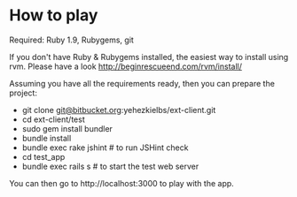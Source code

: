 How to play
===========

Required: Ruby 1.9, Rubygems, git

If you don't have Ruby & Rubygems installed, the easiest way to install using rvm. Please have a look http://beginrescueend.com/rvm/install/

Assuming you have all the requirements ready, then you can prepare the project:

* git clone git@bitbucket.org:yehezkielbs/ext-client.git
* cd ext-client/test
* sudo gem install bundler
* bundle install
* bundle exec rake jshint # to run JSHint check
* cd test_app
* bundle exec rails s # to start the test web server

You can then go to http://localhost:3000 to play with the app.
